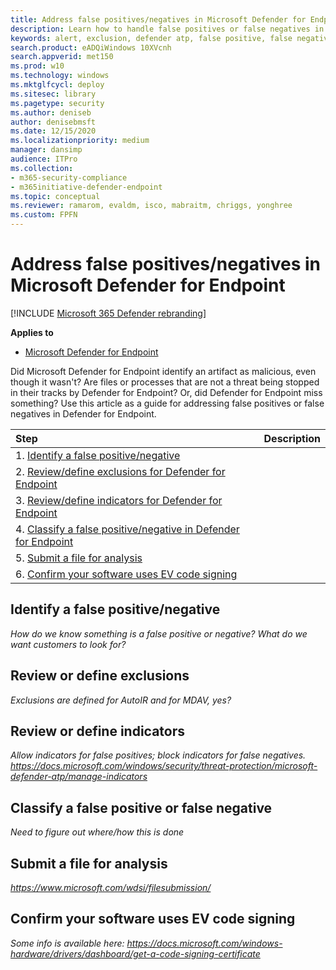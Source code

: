```yaml
---
title: Address false positives/negatives in Microsoft Defender for Endpoint
description: Learn how to handle false positives or false negatives in Microsoft Defender for Endpoint.
keywords: alert, exclusion, defender atp, false positive, false negative
search.product: eADQiWindows 10XVcnh
search.appverid: met150
ms.prod: w10
ms.technology: windows
ms.mktglfcycl: deploy
ms.sitesec: library
ms.pagetype: security
ms.author: deniseb
author: denisebmsft
ms.date: 12/15/2020
ms.localizationpriority: medium
manager: dansimp
audience: ITPro
ms.collection: 
- m365-security-compliance 
- m365initiative-defender-endpoint 
ms.topic: conceptual
ms.reviewer: ramarom, evaldm, isco, mabraitm, chriggs, yonghree
ms.custom: FPFN
---
```


# Address false positives/negatives in Microsoft Defender for Endpoint

[!INCLUDE [Microsoft 365 Defender rebranding](../../includes/microsoft-defender.md)]

**Applies to**

- [Microsoft Defender for Endpoint](https://go.microsoft.com/fwlink/p/?linkid=2146806)

Did Microsoft Defender for Endpoint identify an artifact as malicious, even though it wasn't? Are files or processes that are not a threat being stopped in their tracks by Defender for Endpoint? Or, did Defender for Endpoint miss something? Use this article as a guide for addressing false positives or false negatives in Defender for Endpoint.

| Step | Description |
|:---|:---|
| 1. [Identify a false positive/negative](#identify-a-false-positivenegative) |   |
| 2. [Review/define exclusions for Defender for Endpoint](#review-or-define-exclusions)  |  |
| 3. [Review/define indicators for Defender for Endpoint](#review-or-define-indicators) |  |
| 4. [Classify a false positive/negative in Defender for Endpoint](#classify-a-false-positive-or-false-negative) |  |
| 5. [Submit a file for analysis](#submit-a-file-for-analysis) |  |
| 6. [Confirm your software uses EV code signing](#confirm-your-software-uses-ev-code-signing)  |  |

## Identify a false positive/negative

*How do we know something is a false positive or negative? What do we want customers to look for?*

## Review or define exclusions

*Exclusions are defined for AutoIR and for MDAV, yes?*

## Review or define indicators

*Allow indicators for false positives; block indicators for false negatives.  https://docs.microsoft.com/windows/security/threat-protection/microsoft-defender-atp/manage-indicators*

## Classify a false positive or false negative

*Need to figure out where/how this is done*

## Submit a file for analysis

*https://www.microsoft.com/wdsi/filesubmission/*

## Confirm your software uses EV code signing

*Some info is available here: https://docs.microsoft.com/windows-hardware/drivers/dashboard/get-a-code-signing-certificate*